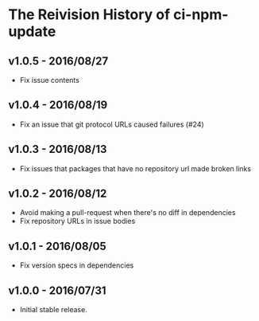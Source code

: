 # The Reivision History of ci-npm-update

## v1.0.5 - 2016/08/27

* Fix issue contents

## v1.0.4 - 2016/08/19

* Fix an issue that git protocol URLs caused failures (#24)

## v1.0.3 - 2016/08/13

* Fix issues that packages that have no repository url made broken links

## v1.0.2 - 2016/08/12

* Avoid making a pull-request when there's no diff in dependencies
* Fix repository URLs in issue bodies

## v1.0.1 - 2016/08/05

* Fix version specs in dependencies

## v1.0.0 - 2016/07/31

* Initial stable release.
